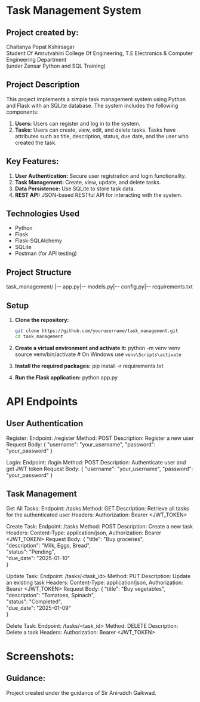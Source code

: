# Task Management System

## Project created by:
Chaitanya Popat Kshirsagar  
Student Of Amrutvahini College Of Engineering, T.E Electronics & Computer Engineering Department  
(under Zensar Python and SQL Training)

## Project Description
This project implements a simple task management system using Python and Flask with an SQLite database. The system includes the following components:

1. **Users:** Users can register and log in to the system.
2. **Tasks:** Users can create, view, edit, and delete tasks. Tasks have attributes such as title, description, status, due date, and the user who created the task.

## Key Features:
1. **User Authentication:** Secure user registration and login functionality.
2. **Task Management:** Create, view, update, and delete tasks.
3. **Data Persistence:** Use SQLite to store task data.
4. **REST API:** JSON-based RESTful API for interacting with the system.

## Technologies Used
- Python
- Flask
- Flask-SQLAlchemy
- SQLite
- Postman (for API testing)

## Project Structure
task_management/ |-- app.py|-- models.py|-- config.py|-- requirements.txt


## Setup
1. **Clone the repository:**
   ```bash
   git clone https://github.com/yourusername/task_management.git
   cd task_management
2. **Create a virtual environment and activate it:**
   python -m venv venv
   source venv/bin/activate   # On Windows use `venv\Scripts\activate`
   
4. **Install the required packages:**
   pip install -r requirements.txt

5. **Run the Flask application:**
   python app.py

# API Endpoints

## User Authentication

Register:
  Endpoint: /register
  Method: POST
  Description: Register a new user
  Request Body: { "username": "your_username", "password": "your_password" }

Login:
  Endpoint: /login
  Method: POST
  Description: Authenticate user and get JWT token
  Request Body: { "username": "your_username", "password": "your_password" }

## Task Management

Get All Tasks:
  Endpoint: /tasks
  Method: GET
  Description: Retrieve all tasks for the authenticated user
  Headers: Authorization: Bearer <JWT_TOKEN>


Create Task:
  Endpoint: /tasks
  Method: POST
  Description: Create a new task
  Headers: Content-Type: application/json, Authorization: Bearer <JWT_TOKEN>
  Request Body:
      {
        "title": "Buy groceries",  
        "description": "Milk, Eggs, Bread",  
        "status": "Pending",  
        "due_date": "2025-01-10"  
       }


Update Task:
  Endpoint: /tasks/<task_id>
  Method: PUT
  Description: Update an existing task
  Headers: Content-Type: application/json, Authorization: Bearer <JWT_TOKEN>
  Request Body:
        {
          "title": "Buy vegetables",  
          "description": "Tomatoes, Spinach",  
          "status": "Completed",  
          "due_date": "2025-01-09"  
        }

        
Delete Task:
  Endpoint: /tasks/<task_id>
  Method: DELETE
  Description: Delete a task
  Headers: Authorization: Bearer <JWT_TOKEN>

# Screenshots:


## Guidance:
Project created under the guidance of Sir Aniruddh Gaikwad.

